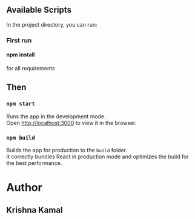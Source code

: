

## Available Scripts

In the project directory, you can run:

### First run
#### npm install 
for all requirements
## Then

### `npm start`

Runs the app in the development mode.<br />
Open [http://localhost:3000](http://localhost:3000) to view it in the browser.


### `npm build`

Builds the app for production to the `build` folder.<br />
It correctly bundles React in production mode and optimizes the build for the best performance.

# Author
## Krishna Kamal
 
